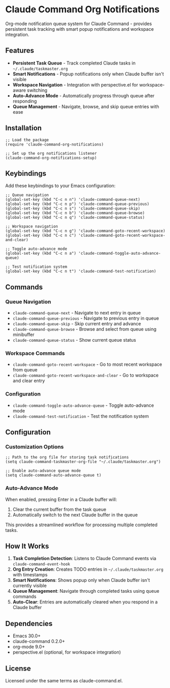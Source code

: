 # Claude Command Org Notifications

Org-mode notification queue system for Claude Command - provides persistent task tracking with smart popup notifications and workspace integration.

## Features

- **Persistent Task Queue** - Track completed Claude tasks in `~/.claude/taskmaster.org`
- **Smart Notifications** - Popup notifications only when Claude buffer isn't visible
- **Workspace Navigation** - Integration with perspective.el for workspace-aware switching
- **Auto-Advance Mode** - Automatically progress through queue after responding
- **Queue Management** - Navigate, browse, and skip queue entries with ease

## Installation

```elisp
;; Load the package
(require 'claude-command-org-notifications)

;; Set up the org notifications listener
(claude-command-org-notifications-setup)
```

## Keybindings

Add these keybindings to your Emacs configuration:

```elisp
;; Queue navigation
(global-set-key (kbd "C-c n n") 'claude-command-queue-next)
(global-set-key (kbd "C-c n p") 'claude-command-queue-previous)
(global-set-key (kbd "C-c n s") 'claude-command-queue-skip)
(global-set-key (kbd "C-c n b") 'claude-command-queue-browse)
(global-set-key (kbd "C-c n q") 'claude-command-queue-status)

;; Workspace navigation
(global-set-key (kbd "C-c n g") 'claude-command-goto-recent-workspace)
(global-set-key (kbd "C-c n c") 'claude-command-goto-recent-workspace-and-clear)

;; Toggle auto-advance mode
(global-set-key (kbd "C-c n a") 'claude-command-toggle-auto-advance-queue)

;; Test notification system
(global-set-key (kbd "C-c n t") 'claude-command-test-notification)
```

## Commands

### Queue Navigation

- `claude-command-queue-next` - Navigate to next entry in queue
- `claude-command-queue-previous` - Navigate to previous entry in queue
- `claude-command-queue-skip` - Skip current entry and advance
- `claude-command-queue-browse` - Browse and select from queue using minibuffer
- `claude-command-queue-status` - Show current queue status

### Workspace Commands

- `claude-command-goto-recent-workspace` - Go to most recent workspace from queue
- `claude-command-goto-recent-workspace-and-clear` - Go to workspace and clear entry

### Configuration

- `claude-command-toggle-auto-advance-queue` - Toggle auto-advance mode
- `claude-command-test-notification` - Test the notification system

## Configuration

### Customization Options

```elisp
;; Path to the org file for storing task notifications
(setq claude-command-taskmaster-org-file "~/.claude/taskmaster.org")

;; Enable auto-advance queue mode
(setq claude-command-auto-advance-queue t)
```

### Auto-Advance Mode

When enabled, pressing Enter in a Claude buffer will:
1. Clear the current buffer from the task queue
2. Automatically switch to the next Claude buffer in the queue

This provides a streamlined workflow for processing multiple completed tasks.

## How It Works

1. **Task Completion Detection**: Listens to Claude Command events via `claude-command-event-hook`
2. **Org Entry Creation**: Creates TODO entries in `~/.claude/taskmaster.org` with timestamps
3. **Smart Notifications**: Shows popup only when Claude buffer isn't currently visible
4. **Queue Management**: Navigate through completed tasks using queue commands
5. **Auto-Clear**: Entries are automatically cleared when you respond in a Claude buffer

## Dependencies

- Emacs 30.0+
- claude-command 0.2.0+
- org-mode 9.0+
- perspective.el (optional, for workspace integration)

## License

Licensed under the same terms as claude-command.el.